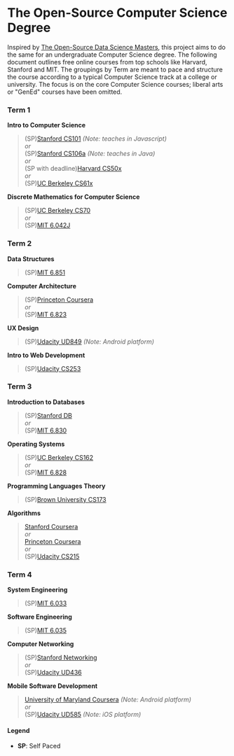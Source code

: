 # The Open-Source Computer Science Degree

Inspired by [The Open-Source Data Science Masters](https://github.com/datasciencemasters/go), this project aims to do the same for an undergraduate Computer Science degree. The following document outlines free online courses from top schools like Harvard, Stanford and MIT. The groupings by Term are meant to pace and structure the course according to a typical Computer Science track at a college or university. The focus is on the core Computer Science courses; liberal arts or "GenEd" courses have been omitted.

### Term 1

**Intro to Computer Science**

> (SP)[Stanford CS101](https://lagunita.stanford.edu/courses/Engineering/CS101/Summer2014/about) *(Note: teaches in Javascript)*  
> *or*  
> (SP)[Stanford CS106a](https://itunes.apple.com/us/itunes-u/programming-methodology/id384232896?mt=10) *(Note: teaches in Java)*  
> *or*  
> (SP with deadline)[Harvard CS50x](https://www.edx.org/course/introduction-computer-science-harvardx-cs50x)  
> *or*  
> (SP)[UC Berkeley CS61x](http://webcast.berkeley.edu/series.html#c,d,Computer_Science)  

**Discrete Mathematics for Computer Science**

> (SP)[UC Berkeley CS70](http://webcast.berkeley.edu/series.html#c,d,Computer_Science)  
> *or*  
> (SP)[MIT 6.042J](http://ocw.mit.edu/courses/electrical-engineering-and-computer-science/6-042j-mathematics-for-computer-science-fall-2010/)  

### Term 2

**Data Structures**

> (SP)[MIT 6.851](http://ocw.mit.edu/courses/electrical-engineering-and-computer-science/6-851-advanced-data-structures-spring-2012/)  

**Computer Architecture**

> (SP)[Princeton Coursera](https://www.coursera.org/course/comparch)   
> *or*  
> (SP)[MIT 6.823](http://ocw.mit.edu/courses/electrical-engineering-and-computer-science/6-823-computer-system-architecture-fall-2005/) 

**UX Design**

> (SP)[Udacity UD849](https://www.udacity.com/course/ux-design-for-mobile-developers--ud849) *(Note: Android platform)*  

**Intro to Web Development**

> (SP)[Udacity CS253](https://www.udacity.com/course/web-development--cs253)  

### Term 3

**Introduction to Databases**

> (SP)[Stanford DB](https://lagunita.stanford.edu/courses/DB/2014/SelfPaced/about)  
> *or*  
> (SP)[MIT 6.830](http://ocw.mit.edu/courses/electrical-engineering-and-computer-science/6-830-database-systems-fall-2010/)  

**Operating Systems**

> (SP)[UC Berkeley CS162](https://www.youtube.com/playlist?list=PL3A5075EC94726781&feature=plcp)  
> *or*  
> (SP)[MIT 6.828](http://ocw.mit.edu/courses/electrical-engineering-and-computer-science/6-828-operating-system-engineering-fall-2012/) 

**Programming Languages Theory**

> (SP)[Brown University CS173](https://cs.brown.edu/courses/cs173/2012/OnLine/)

**Algorithms**

> [Stanford Coursera](https://www.coursera.org/course/algo)  
> *or*  
> [Princeton Coursera](https://www.coursera.org/course/algs4partI)  
> *or*  
> (SP)[Udacity CS215](https://www.udacity.com/course/intro-to-algorithms--cs215)  

### Term 4

**System Engineering**

> (SP)[MIT 6.033](http://ocw.mit.edu/courses/electrical-engineering-and-computer-science/6-033-computer-system-engineering-spring-2009/index.htm)

**Software Engineering**

> (SP)[MIT 6.035](http://ocw.mit.edu/courses/electrical-engineering-and-computer-science/6-035-computer-language-engineering-sma-5502-fall-2005/)

**Computer Networking**

> (SP)[Stanford Networking](https://lagunita.stanford.edu/courses/Engineering/Networking-SP/SelfPaced/about)  
> *or*  
> (SP)[Udacity UD436](https://www.udacity.com/course/computer-networking--ud436)  

**Mobile Software Development**

> [University of Maryland Coursera](https://www.coursera.org/course/androidpart1) *(Note: Android platform)*  
> *or*  
> (SP)[Udacity UD585](https://www.udacity.com/course/intro-to-ios-app-development-with-swift--ud585) *(Note: iOS platform)*  



#### Legend
* **SP**: Self Paced






